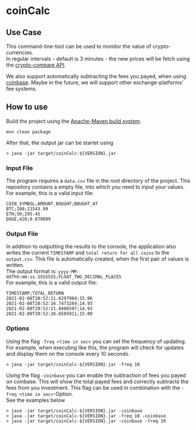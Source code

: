 # coinCalc

## Use Case
This command-line-tool can be used to monitor the value of crypto-currencies.    
In regular intervals - default is 3 minutes - the new prices will be fetch using the [crypto-compare API](https://min-api.cryptocompare.com/).   

We also support automatically subtracting the fees you payed, when using [coinbase](https://www.coinbase.com/). Maybe in the future, we will support other exchange-platforms' fee systems.

## How to use
Build the project using the [Apache-Maven build system](https://maven.apache.org/).
````
mvn clean package
````
After that, the output jar can be startet using
````
> java -jar target/coinCalc-${VERSION}.jar
````
### Input File
The program requires a `data.csv` file in the root directory of the project.
This repository contains a empty file, into which you need to input your values.  
For example, this is a valid input file:
````csv
COIN_SYMBOL;AMOUNT_BOUGHT;BOUGHT_AT
BTC;100;21543.99
ETH;50;295.45
DOGE;420;0.079099
````
### Output File
In addition to outputting the results to the console, the application also writes the current `TIMESTAMP` and `total return for all coins` to the `output.csv`.
This file is automatically created, when the first pair of values is written.    
The output format is: `yyyy-MM-ddThh:mm:ss.SSSSSSS;FLOAT_TWO_DECIMAL_PLACES`    
For example, this is a valid output file:
````csv
TIMESTAMP;TOTAL_RETURN
2021-02-08T20:52:11.6297904;15.06
2021-02-08T20:52:16.7473269;14.93
2021-02-08T20:52:21.8486597;14.93
2021-02-08T20:52:26.6585911;15.00
````
### Options
Using the flag `-freq <time in sec>` you can set the frequency of updating.
For example, when executing like this, the program will check for updates and display them on the console every 10 seconds.
````
> java -jar target/coinCalc-${VERSION}.jar -freq 10
````
Using the flag `-coinbase` you can enable the subtraction of fees you payed on coinbase. This will show the total payed fees and correctly subtracts the fees from you investment. This flag can be used in combination with the `-freq <time in sec>`-Option.   
See the examples below
````
> java -jar target/coinCalc-${VERSION}.jar -coinbase
> java -jar target/coinCalc-${VERSION}.jar -freq 10 -coinbase
> java -jar target/coinCalc-${VERSION}.jar -coinbase -freq 10
````
